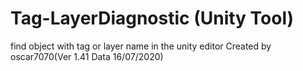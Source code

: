 # Tag-LayerDiagnostic (Unity Tool)
find object with tag or layer name in the unity editor
Created by oscar7070(Ver 1.41 Data 16/07/2020)
